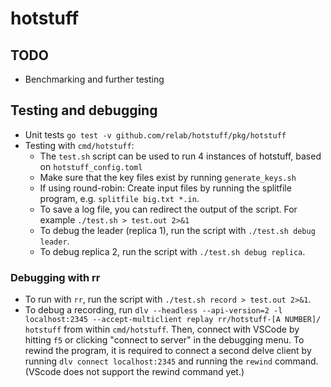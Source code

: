 # hotstuff

## TODO

* Benchmarking and further testing

## Testing and debugging

* Unit tests `go test -v github.com/relab/hotstuff/pkg/hotstuff`
* Testing with `cmd/hotstuff`:
  * The `test.sh` script can be used to run 4 instances of hotstuff, based on `hotstuff_config.toml`
  * Make sure that the key files exist by running `generate_keys.sh`
  * If using round-robin: Create input files by running the splitfile program, e.g. `splitfile big.txt *.in`.
  * To save a log file, you can redirect the output of the script. For example `./test.sh > test.out 2>&1`
  * To debug the leader (replica 1), run the script with `./test.sh debug leader`.
  * To debug replica 2, run the script with `./test.sh debug replica`.

### Debugging with rr

* To run with `rr`, run the script with `./test.sh record > test.out 2>&1`.
* To debug a recording, run `dlv --headless --api-version=2 -l localhost:2345 --accept-multiclient replay rr/hotstuff-[A
  NUMBER]/ hotstuff` from within `cmd/hotstuff`. Then, connect with VSCode by hitting `f5` or clicking "connect to
  server" in the debugging menu. To rewind the program, it is required to connect a second delve client by running `dlv
  connect localhost:2345` and running the `rewind` command. (VScode does not support the rewind command yet.)
